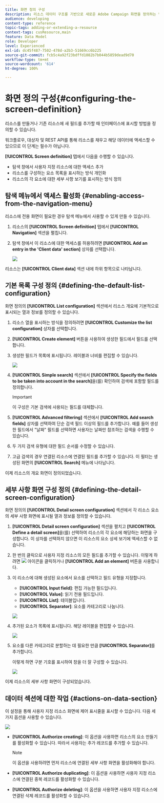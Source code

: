 ```yaml
---
title: 화면 정의 구성
description: 리소스 데이터 구조를 기반으로 새로운 Adobe Campaign 화면을 정의하는 방법을 알아봅니다.
audience: developing
content-type: reference
topic-tags: adding-or-extending-a-resource
context-tags: cusResource,main
feature: Data Model
role: Developer
level: Experienced
exl-id: dc45f487-7502-478d-a2b3-51669cc6b225
source-git-commit: fcb5c4a92f23bdffd1082b7b044b5859dead9d70
workflow-type: tm+mt
source-wordcount: '614'
ht-degree: 100%

---
```


# 화면 정의 구성{#configuring-the-screen-definition}

리소스를 만들거나 기존 리소스에 새 필드를 추가할 때 인터페이스에 표시할 방법을 정의할 수 있습니다.

워크플로우, 대상자 및 REST API를 통해 리소스를 채우고 해당 데이터에 액세스할 수 있으므로 이 단계는 필수가 아닙니다.

**[!UICONTROL Screen definition]** 탭에서 다음을 수행할 수 있습니다.

* 탐색 창에서 사용자 지정 리소스에 대한 액세스 추가
* 리소스를 구성하는 요소 목록을 표시하는 방식 개인화
* 리소스의 각 요소에 대한 세부 사항 보기를 표시하는 방식 정의

## 탐색 메뉴에서 액세스 활성화 {#enabling-access-from-the-navigation-menu}

리소스에 전용 화면이 필요한 경우 탐색 메뉴에서 사용할 수 있게 만들 수 있습니다.

1. 리소스의 **[!UICONTROL Screen definition]** 탭에서 **[!UICONTROL Navigation]** 섹션을 펼칩니다.
1. 탐색 창에서 이 리소스에 대한 액세스를 허용하려면 **[!UICONTROL Add an entry in the 'Client data' section]** 상자를 선택합니다.

   ![](assets/schema_extension_19.png)

리소스는 **[!UICONTROL Client data]** 섹션 내에 하위 항목으로 나타납니다.

## 기본 목록 구성 정의 {#defining-the-default-list-configuration}

화면 정의의 **[!UICONTROL List configuration]** 섹션에서 리소스 개요에 기본적으로 표시되는 열과 정보를 정의할 수 있습니다.

1. 리소스 열을 표시하는 방식을 정의하려면 **[!UICONTROL Customize the list configuration]** 상자를 선택합니다.
1. **[!UICONTROL Create element]** 버튼을 사용하여 생성한 필드에서 필드를 선택합니다.
1. 생성한 필드가 목록에 표시됩니다. 레이블과 너비를 편집할 수 있습니다.

   ![](assets/schema_extension_20.png)

1. **[!UICONTROL Simple search]** 섹션에서 **[!UICONTROL Specify the fields to be taken into account in the search]**&#x200B;을(를) 확인하여 검색에 포함할 필드를 정의합니다.

   >[!IMPORTANT]
   >
   >이 구성은 기본 검색에 사용되는 필드를 대체합니다.

1. **[!UICONTROL Advanced filtering]** 섹션에서 **[!UICONTROL Add search fields]** 상자를 선택하여 단순 검색 필드 이상의 필드를 추가합니다. 예를 들어 생성한 필드에서 &quot;날짜&quot; 필드를 선택하면 사용자는 날짜만 참조하는 검색을 수행할 수 있습니다.
1. 두 가지 검색 유형에 대한 필드 순서를 수정할 수 있습니다.
1. 고급 검색의 경우 연결된 리소스에 연결된 필드를 추가할 수 있습니다. 이 필터는 생성된 화면의 **[!UICONTROL Search]** 메뉴에 나타납니다.

이제 리소스의 개요 화면이 정의되었습니다.

## 세부 사항 화면 구성 정의 {#defining-the-detail-screen-configuration}

화면 정의의 **[!UICONTROL Detail screen configuration]** 섹션에서 각 리소스 요소의 세부 사항 화면에 표시될 열과 정보를 정의할 수 있습니다.

1. **[!UICONTROL Detail screen configuration]** 섹션을 펼치고 **[!UICONTROL Define a detail screen]**&#x200B;을(를) 선택하여 리소스의 각 요소에 해당하는 화면을 구성합니다. 이 상자를 선택하지 않으면 이 리소스의 요소 상세 보기에 액세스할 수 없습니다.
1. 한 번의 클릭으로 사용자 지정 리소스의 모든 필드를 추가할 수 있습니다. 이렇게 하려면 ![](assets/addallfieldsicon.png) 아이콘을 클릭하거나 **[!UICONTROL Add an element]** 버튼을 사용합니다.
1. 이 리소스에 대해 생성된 요소에서 요소를 선택하고 필드 유형을 지정합니다.

   * **[!UICONTROL Input field]**: 편집 가능한 필드입니다.
   * **[!UICONTROL Value]**: 읽기 전용 필드입니다.
   * **[!UICONTROL List]**: 테이블입니다.
   * **[!UICONTROL Separator]**: 요소를 카테고리로 나눕니다.

   ![](assets/schema_extension_23.png)

1. 추가된 요소가 목록에 표시됩니다. 해당 레이블을 편집할 수 있습니다.

   ![](assets/schema_extension_22.png)

1. 요소를 다른 카테고리로 분할하는 데 필요한 만큼 **[!UICONTROL Separator]**&#x200B;를 추가합니다.

   이렇게 하면 구분 기호를 표시하여 창을 더 잘 구성할 수 있습니다.

   ![](assets/schema_extension_25.png)

이제 리소스의 세부 사항 화면이 구성되었습니다.

## 데이터 섹션에 대한 작업 {#actions-on-data-section}

이 설정을 통해 사용자 지정 리소스 화면에 제어 표시줄을 표시할 수 있습니다. 다음 세 가지 옵션을 사용할 수 있습니다.

![](assets/schema_extension_actions.png)

* **[!UICONTROL Authorize creating]**: 이 옵션을 사용하면 리소스의 요소 만들기를 활성화할 수 있습니다. 따라서 사용자는 추가 레코드를 추가할 수 있습니다.

  >[!NOTE]
  >
  >이 옵션을 사용하려면 먼저 리소스에 연결된 세부 사항 화면을 활성화해야 합니다.

* **[!UICONTROL Authorize duplicating]**: 이 옵션을 사용하면 사용자 지정 리소스에 연결된 중복 레코드를 활성화할 수 있습니다.
* **[!UICONTROL Authorize deleting]**: 이 옵션을 사용하면 사용자 지정 리소스에 연결된 삭제 레코드를 활성화할 수 있습니다.

